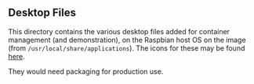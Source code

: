 ## Desktop Files

This directory contains the various desktop files added for container management (and demonstration),
on the Raspbian host OS on the image (from `/usr/local/share/applications`). The icons for these may be found [here](https://github.com/sakaki-/raspbian-nspawn-64/tree/master/usr-local-share-pixmaps).

They would need packaging for production use.
